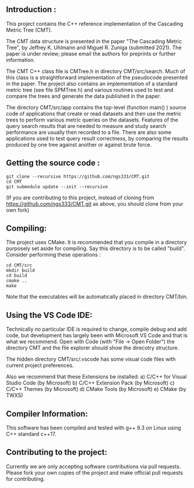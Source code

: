 ## Introduction :

This project contains the C++ reference implementation of the Cascading Metric Tree (CMT).

The CMT data structure is presented in the paper "The Cascading Metric Tree",
by Jeffrey K. Uhlmann and Miguel R. Zuniga (submitted 2021). The paper is under
review; please email the authors for preprints or further information.

The CMT C++ class file is CMTree.h in directory CMT/src/search. Much of this class
is a straightforward implementation of the pseudocode presented in the paper.
The project also contains an implementation of a standard metric tree (see file
SPMTree.h) and various routines used to test and compare the trees and generate
the data published in the paper.

The directory CMT/src/app contains the top-level (function main() ) source code of
applications that create or read datasets and then use the metric trees to perform
various metric queries on the datasets. Features of the query search results that
are needed to measure and study search performance are usually then recorded to a
file. There are also some applications used to test query result correctness, by
comparing the results produced by one tree against another or against brute force.

## Getting the source code :

```
git clone --recursive https://github.com/ngs333/CMT.git
cd CMT
git submodule update --init --recursive
```

(If you are contributing to this project,  instead of cloning from
 https://github.com/ngs333/CMT.git  as above, you should clone from your own fork)

## Compiling:

The project uses CMake. It is recommended that you compile in a directory purposely
set aside for compiling. Say this directory is to be called "build". Consider
performing these operations :

```
cd CMT/src
mkdir build
cd build
cmake ..
make
```

Note that the executables will be automatically placed in directory CMT/bin.

## Using the VS Code IDE: 

Technically no particular IDE is required to change, compile debug and add code,
but development has largely been with Microsoft VS Code and that is what we recommend.
Open with Code (with "File -> Open Folder") the directory CMT and the file explorer
should show the direcotry structure.

The hidden directory CMT/src/.vscode has some visual code files with current project
preferences.

Also we recommend that these Extensions be installed:
a) C/C++ for Visual Studio Code (by Microsoft)
b) C/C++ Extension Pack (by Microsoft)
c) C/C++ Themes (by Microsoft)
d) CMake Tools (by Microsoft)
e) CMake  (by TWXS)


## Compiler Information:

This software has been compiled and tested with g++ 9.3 on Linux using C++ standard c++17.

## Contributing to the project:

Currently we are only accepting software contributions via pull requests. Please
fork your own copies of the project and make official pull requests for contributing.